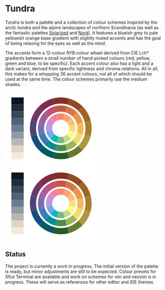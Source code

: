 # Tundra

Tundra is both a palette and a collection of colour schemes inspired by the
arctic tundra and the alpine landscapes of northern Scandinavia (as well as the
fantastic palettes [Solarized](https://ethanschoonover.com/solarized) and
[Nord](https://www.nordtheme.com)). It features a blueish grey to pale
yellowish orange base gradient with slightly muted accents and has the goal of
being relaxing for the eyes as well as the mind.

The accents form a 12-colour RYB colour wheel derived from CIE L*c*h° gradients
between a small number of hand-picked colours (red, yellow, green and blue, to
be specific). Each accent colour also has a light and a dark variant, derived
from specific lightness and chroma relations. All in all, this makes for a
whopping 36 accent colours, not all of which should be used at the same time.
The colour schemes primarily use the medium shades.

![Tundra Color Palette - Dark](palette.svg)
![Tundra Color Palette - Light](palette_light.svg)

## Status

The project is currently a work in progress. The initial version of the palette
is ready, but minor adjustments are still to be expected. Colour presets for
Xfce Terminal are available and work on schemes for vim and neovim is in
progress. These will serve as references for other editor and IDE themes.

